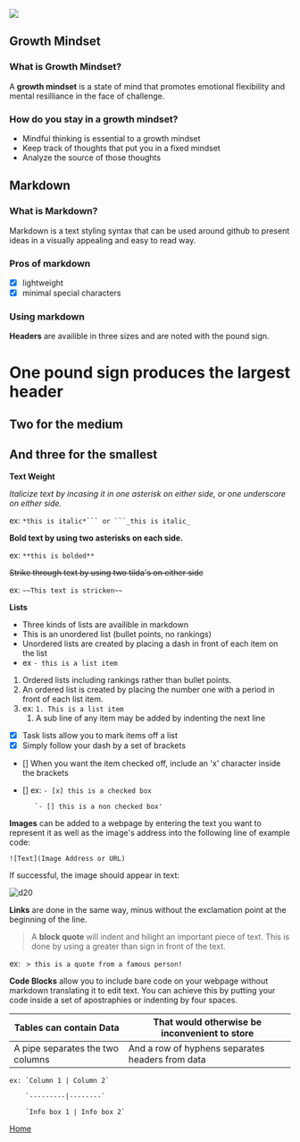![](https://cdn.cnn.com/cnnnext/dam/assets/150103074330-hubble-space-background-2-large-169.jpg)

## Growth Mindset

### What is Growth Mindset?
  A **growth mindset** is a state of mind that promotes emotional flexibility and mental resilliance in the face of challenge.

### How do you stay in a growth mindset?

  - Mindful thinking is essential to a growth mindset
  - Keep track of thoughts that put you in a fixed mindset
  - Analyze the source of those thoughts
  
  
## Markdown
  
### What is Markdown?
   
   Markdown is a text styling syntax that can be used around github to present ideas in a visually appealing and easy to read way.
    
### Pros of markdown
  - [x] lightweight
  - [x] minimal special characters

### Using markdown
  **Headers** are availible in three sizes and are noted with the pound sign.
  # One pound sign produces the largest header
  ## Two for the medium
  ## And three for the smallest
  
  **Text Weight**
  
   *Italicize text by incasing it in one asterisk on either side, or one underscore on either side.*
    
   ex: `*this is italic*``` or ```_this is italic_`
    
  **Bold text by using two asterisks on each side.**
  
   ex: `**this is bolded**`
    
   ~~Strike through text by using two tilda's on either side~~
    
   ex: `~~This text is stricken~~`
   
   
  **Lists**
  
  - Three kinds of lists are availible in markdown
  - This is an unordered list (bullet points, no rankings)
  - Unordered lists are created by placing a dash in front of each item on the list
  - ex ```- this is a list item```
  
  1. Ordered lists including rankings rather than bullet points.
  1. An ordered list is created by placing the number one with a period in front of each list item.
  1. ex: `1. This is a list item`
       1. A sub line of any item may be added by indenting the next line
                
  - [x] Task lists allow you to mark items off a list
  - [x] Simply follow your dash by a set of brackets
  - [] When you want the item checked off, include an 'x' character inside the brackets
  - [] ex: `- [x] this is a checked box`
  
           `- [] this is a non checked box'
  
  
  **Images** can be added to a webpage by entering the text you want to represent it as well as the image's address into the following line of example code:

```![Text](Image Address or URL)```

If successful, the image should appear in text:

![d20](https://media.tenor.com/images/437b15ae3a34ab3a6fe691ff23bace04/tenor.gif)

  **Links** are done in the same way, minus without the exclamation point at the beginning of the line. 
  
  > A **block quote** will indent and hilight an important piece of text. This is done by using a greater than sign in front of the text.
  
  ex: ``` > this is a quote from a famous person!```
  
  **Code Blocks** allow you to include bare code on your webpage without markdown translating it to edit text. You can achieve this by putting your code inside a set of apostraphies or indenting by four spaces.
  
  Tables can contain Data | That would otherwise be inconvenient to store
  ------------------------|----------------------------------------------
  A pipe separates the two columns| And a row of hyphens separates headers from data
  
    ex: `Column 1 | Column 2`
  
        `---------|--------`
      
        `Info box 1 | Info box 2`
     


[Home](README.md)

